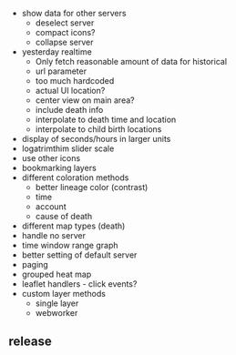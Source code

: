 - show data for other servers
  - deselect server
  - compact icons?
  - collapse server
- yesterday realtime
  - Only fetch reasonable amount of data for historical
  - url parameter
  - too much hardcoded
  - actual UI location?
  - center view on main area?
  - include death info
  - interpolate to death time and location
  - interpolate to child birth locations
- display of seconds/hours in larger units
- logatrimthim slider scale
- use other icons
- bookmarking layers
- different coloration methods
  - better lineage color (contrast)
  - time
  - account
  - cause of death
- different map types (death)
- handle no server
- time window range graph
- better setting of default server
- paging
- grouped heat map
- leaflet handlers - click events?
- custom layer methods
  - single layer
  - webworker

## release
